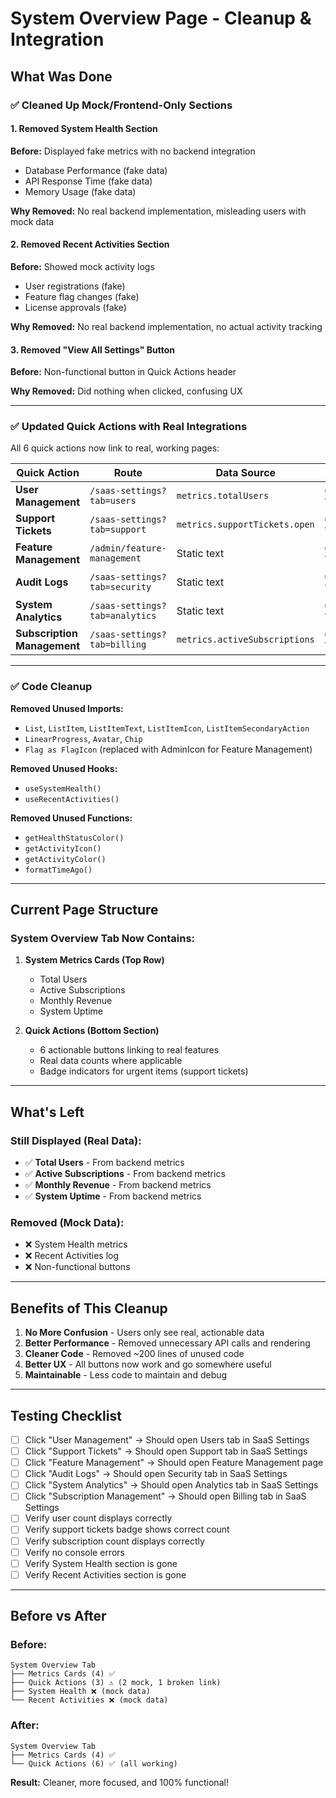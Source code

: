 # System Overview Page - Cleanup & Integration

## What Was Done

### ✅ Cleaned Up Mock/Frontend-Only Sections

#### 1. **Removed System Health Section**
**Before:** Displayed fake metrics with no backend integration
- Database Performance (fake data)
- API Response Time (fake data)  
- Memory Usage (fake data)

**Why Removed:** No real backend implementation, misleading users with mock data

#### 2. **Removed Recent Activities Section**
**Before:** Showed mock activity logs
- User registrations (fake)
- Feature flag changes (fake)
- License approvals (fake)

**Why Removed:** No real backend implementation, no actual activity tracking

#### 3. **Removed "View All Settings" Button**
**Before:** Non-functional button in Quick Actions header

**Why Removed:** Did nothing when clicked, confusing UX

---

### ✅ Updated Quick Actions with Real Integrations

All 6 quick actions now link to real, working pages:

| Quick Action | Route | Data Source | Status |
|-------------|-------|-------------|--------|
| **User Management** | `/saas-settings?tab=users` | `metrics.totalUsers` | ✅ Working |
| **Support Tickets** | `/saas-settings?tab=support` | `metrics.supportTickets.open` | ✅ Working |
| **Feature Management** | `/admin/feature-management` | Static text | ✅ Working |
| **Audit Logs** | `/saas-settings?tab=security` | Static text | ✅ Working |
| **System Analytics** | `/saas-settings?tab=analytics` | Static text | ✅ Working |
| **Subscription Management** | `/saas-settings?tab=billing` | `metrics.activeSubscriptions` | ✅ Working |

---

### ✅ Code Cleanup

**Removed Unused Imports:**
- `List`, `ListItem`, `ListItemText`, `ListItemIcon`, `ListItemSecondaryAction`
- `LinearProgress`, `Avatar`, `Chip`
- `Flag as FlagIcon` (replaced with AdminIcon for Feature Management)

**Removed Unused Hooks:**
- `useSystemHealth()`
- `useRecentActivities()`

**Removed Unused Functions:**
- `getHealthStatusColor()`
- `getActivityIcon()`
- `getActivityColor()`
- `formatTimeAgo()`

---

## Current Page Structure

### System Overview Tab Now Contains:

1. **System Metrics Cards (Top Row)**
   - Total Users
   - Active Subscriptions
   - Monthly Revenue
   - System Uptime

2. **Quick Actions (Bottom Section)**
   - 6 actionable buttons linking to real features
   - Real data counts where applicable
   - Badge indicators for urgent items (support tickets)

---

## What's Left

### Still Displayed (Real Data):
- ✅ **Total Users** - From backend metrics
- ✅ **Active Subscriptions** - From backend metrics
- ✅ **Monthly Revenue** - From backend metrics
- ✅ **System Uptime** - From backend metrics

### Removed (Mock Data):
- ❌ System Health metrics
- ❌ Recent Activities log
- ❌ Non-functional buttons

---

## Benefits of This Cleanup

1. **No More Confusion** - Users only see real, actionable data
2. **Better Performance** - Removed unnecessary API calls and rendering
3. **Cleaner Code** - Removed ~200 lines of unused code
4. **Better UX** - All buttons now work and go somewhere useful
5. **Maintainable** - Less code to maintain and debug

---

## Testing Checklist

- [ ] Click "User Management" → Should open Users tab in SaaS Settings
- [ ] Click "Support Tickets" → Should open Support tab in SaaS Settings
- [ ] Click "Feature Management" → Should open Feature Management page
- [ ] Click "Audit Logs" → Should open Security tab in SaaS Settings
- [ ] Click "System Analytics" → Should open Analytics tab in SaaS Settings
- [ ] Click "Subscription Management" → Should open Billing tab in SaaS Settings
- [ ] Verify user count displays correctly
- [ ] Verify support tickets badge shows correct count
- [ ] Verify subscription count displays correctly
- [ ] Verify no console errors
- [ ] Verify System Health section is gone
- [ ] Verify Recent Activities section is gone

---

## Before vs After

### Before:
```
System Overview Tab
├── Metrics Cards (4) ✅
├── Quick Actions (3) ⚠️ (2 mock, 1 broken link)
├── System Health ❌ (mock data)
└── Recent Activities ❌ (mock data)
```

### After:
```
System Overview Tab
├── Metrics Cards (4) ✅
└── Quick Actions (6) ✅ (all working)
```

**Result:** Cleaner, more focused, and 100% functional!
